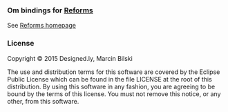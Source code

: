 ### Om bindings for [Reforms](https://github.com/bilus/reforms)

See [Reforms homepage](http://bilus.github.io/reforms)

### License

Copyright © 2015 Designed.ly, Marcin Bilski

The use and distribution terms for this software are covered by the Eclipse Public License which can be found in the file LICENSE at the root of this distribution. By using this software in any fashion, you are agreeing to be bound by the terms of this license. You must not remove this notice, or any other, from this software.